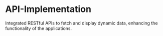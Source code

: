 # API-Implementation
Integrated RESTful APIs to fetch and display dynamic data, enhancing the functionality of the applications. 
